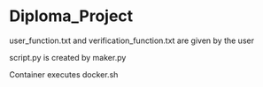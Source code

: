 # Diploma_Project
user_function.txt and verification_function.txt are given by the user

script.py is created by maker.py

Container executes docker.sh 
